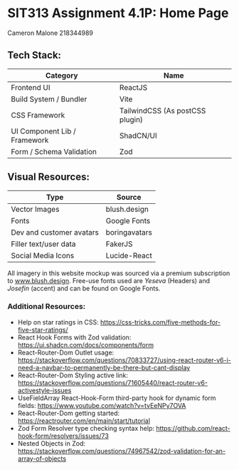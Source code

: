 # SIT313 Assignment 4.1P: Home Page

Cameron Malone 218344989

## Tech Stack:

| Category                     | Name                            |
| ---------------------------- | ------------------------------- |
| Frontend UI                  | ReactJS                         |
| Build System / Bundler       | Vite                            |
| CSS Framework                | TailwindCSS (As postCSS plugin) |
| UI Component Lib / Framework | ShadCN/UI                       |
| Form / Schema Validation     | Zod                             |

## Visual Resources:

| Type                     | Source        |
| ------------------------ | ------------- |
| Vector Images            | blush.design  |
| Fonts                    | Google Fonts  |
| Dev and customer avatars | boringavatars |
| Filler text/user data    | FakerJS       |
| Social Media Icons       | Lucide-React  |

All imagery in this website mockup was sourced via a premium subscription to www.blush.design.
Free-use fonts used are _Yeseva_ (Headers) and _Josefin_ (accent) and can be found on Google Fonts.

### Additional Resources:

- Help on star ratings in CSS: https://css-tricks.com/five-methods-for-five-star-ratings/
- React Hook Forms with Zod validation: https://ui.shadcn.com/docs/components/form
- React-Router-Dom Outlet usage: https://stackoverflow.com/questions/70833727/using-react-router-v6-i-need-a-navbar-to-permanently-be-there-but-cant-display
- React-Router-Dom Styling active link: https://stackoverflow.com/questions/71605440/react-router-v6-activestyle-issues
- UseFieldArray React-Hook-Form third-party hook for dynamic form fields: https://www.youtube.com/watch?v=tvEeNPy7OVA
- React-Router-Dom getting started: https://reactrouter.com/en/main/start/tutorial
- Zod Form Resolver type checking syntax help: https://github.com/react-hook-form/resolvers/issues/73
- Nested Objects in Zod: https://stackoverflow.com/questions/74967542/zod-validation-for-an-array-of-objects
